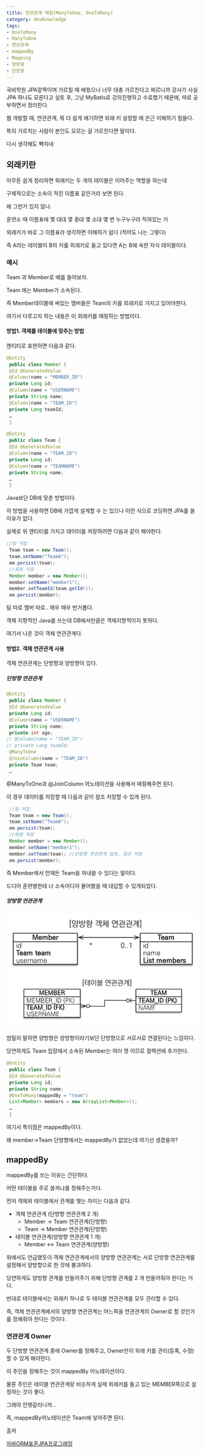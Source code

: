 ```yaml
---
title: 연관관계 매핑(ManyToOne, OneToMany)
category: devKnowledge
tags:
- OneToMany
- ManyToOne
- 연관관계
- mappedBy
- Mapping
- 양방향
- 단방향
---
```


국비학원 JPA깔짝이며 가르칠 때 배웠으나 너무 대충 가르친다고 찌르니까 강사가 사실 JPA 하나도 모른다고 실토 후, 그냥 MyBatis로 강의진행하고 수료했기 때문에, 따로 공부하면서 정리한다.

웹 개발할 때, 연관관계, 뭐 더 쉽게 얘기하면 외래 키 설정할 때 은근 이해하기 힘들다.

특히 가르치는 사람이 본인도 모르는 걸 가르친다면 말이다.

다시 생각해도 빡치네



## 외래키란

아무튼 쉽게 정리하면 외래키는 두 개의 테이블은 이어주는 역할을 하는데

구체적으로는 소속이 적힌 이름표 같은거라 보면 된다.

왜 그런거 있지 않나.

훈련소 때 이름표에 몇 대대 몇 중대 몇 소대 몇 번 누구누구라 적혀있는 거

외래키가 바로 그 이름표라 생각하면 이해하기 쉽다 (적어도 나는 그렇다)

즉 A라는 테이블이 B의 키를 외래키로 들고 있다면 A는 B에 속한 자식 테이블이다.



### 예시

Team 과 Member로 예를 들어보자.

Team 에는 Member가 소속된다.

즉 Member테이블에 써있는 멤버들은 Team의 키를 외래키로 가지고 있어야한다.

여기서 다루고자 하는 내용은 이 외래키를 매핑하는 방법이다.



#### 방법1. 객체를 테이블에 맞추는 방법

엔티티로 표현하면 다음과 같다.

~~~ java
@Entity
 public class Member {
 @Id @GeneratedValue
 @Column(name = "MEMBER_ID")
 private Long id;
 @Column(name = "USERNAME")
 private String name;
 @Column(name = "TEAM_ID")
 private Long teamId;
 …
 } 
~~~



~~~java
@Entity
 public class Team {
 @Id @GeneratedValue
 @Column(name = "TEAM_ID")
 private Long id;
 @Column(name = "TEAMNAME")
 private String name;
 …
 }
~~~

Java보단 DB에 맞춘 방법이다.

이 방법을 사용하면 DB에 가깝게 설계할 수 는 있으나 이런 식으로 코딩하면 JPA를 쓸 이유가 없다.

실제로 위 엔티티를 가지고 데이터를 저장하려면 다음과 같이 해야한다.

~~~java
//팀 저장
 Team team = new Team();
 team.setName("TeamA");
 em.persist(team);
 //회원 저장
 Member member = new Member();
 member.setName("member1");
 member.setTeamId(team.getId());
 em.persist(member);
~~~

팀 따로 멤버 따로.. 매우 매우 번거롭다.

객체 지향적인 Java를 쓰는데 DB에서만큼은 객체지향적이지 못하다.

여기서 나온 것이 객체 연관관계다.



#### 방법2. 객체 연관관계 사용

객체 연관관계는 단방향과 양방향이 있다.

##### 단방향 연관관계

~~~java
@Entity
 public class Member {
 @Id @GeneratedValue
 private Long id;
 @Column(name = "USERNAME")
 private String name;
 private int age;
// @Column(name = "TEAM_ID")
// private Long teamId;
 @ManyToOne
 @JoinColumn(name = "TEAM_ID")
 private Team team;
 …
~~~

@ManyToOne과 @JoinColumn 어노테이션을 사용해서 매핑해주면 된다.

이 경우 데이터를 저장할 때 다음과 같이 참조 저장할 수 있게 된다.

~~~java
 //팀 저장
 Team team = new Team();
 team.setName("TeamA");
 em.persist(team);
 //회원 저장
 Member member = new Member();
 member.setName("member1");
 member.setTeam(team); //단방향 연관관계 설정, 참조 저장
 em.persist(member);
~~~

즉 Member에서 언제든 Team을 꺼내쓸 수 있다는 말이다.

드디어 훈련병한테 너 소속어디야 물어봤을 때 대답할 수 있게되었다.



##### 양방향 연관관계

![연관관계 차이](/assets/images/16/ex.PNG)

엄밀히 말하면 양방향은 양방향이라기보단 단방향으로 서로서로 연결된다는 느낌이다.

당연하게도 Team 입장에서 소속된 Member는 여러 명 이므로 컬렉션에 추가한다.

~~~java
@Entity
 public class Team {
 @Id @GeneratedValue
 private Long id;
 private String name;
 @OneToMany(mappedBy = "team")
 List<Member> members = new ArrayList<Member>();
 …
 }
~~~

여기서 특이점은 mappedBy이다.

왜 member->Team 단방향에서는 mappedBy가 없었는데 여기선 생겼을까?



## mappedBy

mappedBy를 쓰는 이유는 간단하다.

어떤 테이블을 주로 쓸꺼냐를 정해주는거다.

먼저 객체와 테이블에서 관계를 맺는 차이는 다음과 같다.

+ 객체 연관관계 (단뱡향 연관관계 2 개)
  + Member -> Team 연관관계(단방향)
  + Team -> Member 연관관계(단방향)
+ 테이블 연관관계(양방향 연관관계 1 개)
  + Member <-> Team 연관관계(양방향)

위에서도 언급했듯이 객체 연관관계에서의 양방향 연관관계는 서로 단방향 연관관계를 설정해서 양방향으로 한 것에 불과하다.

당연하게도 양방향 관계를 만들어주기 위해 단방향 관계를 2 개 만들어줘야 한다는 거다.

반대로 테이블에서는 외래키 하나로 두 테이블 연관관계를 모두 관리할 수 있다.

즉, 객체 연관관계에서의 양방향 연관관계는 어느쪽을 연관관계의 Owner로 할 것인가를 정해줘야 한다는 것이다.



### 연관관계 Owner

두 단방향 연관관계 중에 Owner를 정해주고, Owner만이 외래 키를 관리(등록, 수정)할 수 있게 해야한다.

이 주인을 정해주는 것이 mappedBy 어노테이션이다.

물론 주인은 테이블 연관관계랑 비슷하게 실제 외래키를 들고 있는 MEMBER쪽으로 설정하는 것이 좋다. 

그래야 안헷갈리니까...

즉, mappedBy어노테이션은 Team에 넣어주면 된다.



출처

[자바ORM표준JPA프로그래밍](https://www.inflearn.com/course/ORM-JPA-Basic)

